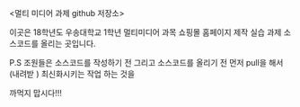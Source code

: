 <멀티 미디어 과제 github 저장소>

이곳은 18학년도 우송대학교 1학년 멀티미디어 과목 쇼핑몰 홈페이지 제작 실습 과제 소스코드를 올리는 곳입니다.

P.S
조원들은 소스코드를 작성하기 전 그리고 소스코드를 올리기 전 먼저 pull을 해서(내려받 ) 최신화시키는 작업 하는 것을

까먹지 맙시다!!!
